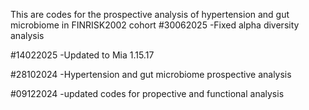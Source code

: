 This are codes for the prospective analysis of hypertension and gut microbiome in FINRISK2002 cohort
#30062025
-Fixed alpha diversity analysis

#14022025
-Updated to Mia 1.15.17

#28102024
-Hypertension and gut microbiome prospective analysis

#09122024 
-updated codes for propective and functional analysis


